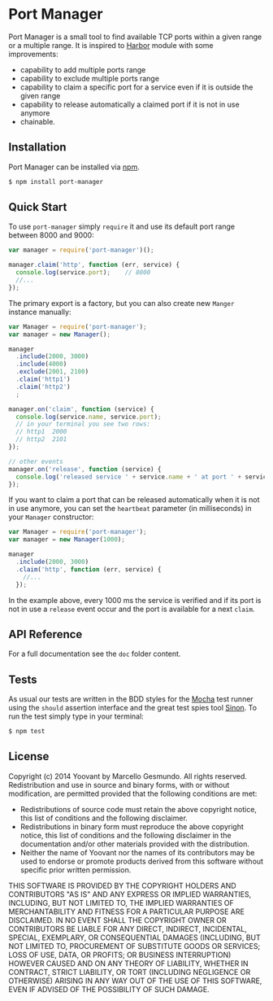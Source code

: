 # Port Manager

Port Manager is a small tool to find available TCP ports within a given range or a multiple range. It is inspired to [Harbor](https://www.npmjs.org/package/harbor) module with some improvements:

- capability to add multiple ports range
- capability to exclude multiple ports range
- capability to claim a specific port for a service even if it is outside the given range
- capability to release automatically a claimed port if it is not in use anymore
- chainable.

## Installation

Port Manager can be installed via [npm](http://npmjs.org).

```sh
$ npm install port-manager
```

## Quick Start

To use `port-manager` simply `require` it and use its default port range between 8000 and 9000:

```js
var manager = require('port-manager')();

manager.claim('http', function (err, service) {
  console.log(service.port);    // 8000
  //...
});
```

The primary export is a factory, but you can also create new `Manger` instance manually:

```js
var Manager = require('port-manager');
var manager = new Manager();

manager
  .include(2000, 3000)
  .include(4000)
  .exclude(2001, 2100)
  .claim('http1')
  .claim('http2')
  ;

manager.on('claim', function (service) {
  console.log(service.name, service.port);
  // in your terminal you see two rows:
  // http1  2000
  // http2  2101
});

// other events
manager.on('release', function (service) {
  console.log('released service ' + service.name + ' at port ' + service.port);
});
```

If you want to claim a port that can be released automatically when it is not in use anymore, you can set the `heartbeat` parameter (in milliseconds) in your `Manager` constructor:

```js
var Manager = require('port-manager');
var manager = new Manager(1000);

manager
  .include(2000, 3000)
  .claim('http', function (err, service) {
    //...
  });
```

In the example above, every 1000 ms the service is verified and if its port is not in use a `release` event occur and the port is available for a next `claim`.

## API Reference

For a full documentation see the `doc` folder content.

## Tests

As usual our tests are written in the BDD styles for the [Mocha](http://mochajs.org/) test runner using the `should` assertion interface and the great test spies tool [Sinon](http://sinonjs.org).
To run the test simply type in your terminal:

```bash
$ npm test
```

## License

Copyright (c) 2014 Yoovant by Marcello Gesmundo. All rights reserved.
Redistribution and use in source and binary forms, with or without
modification, are permitted provided that the following conditions are
met:

   * Redistributions of source code must retain the above copyright
     notice, this list of conditions and the following disclaimer.
   * Redistributions in binary form must reproduce the above
     copyright notice, this list of conditions and the following
     disclaimer in the documentation and/or other materials provided
     with the distribution.
   * Neither the name of Yoovant nor the names of its
     contributors may be used to endorse or promote products derived
     from this software without specific prior written permission.

THIS SOFTWARE IS PROVIDED BY THE COPYRIGHT HOLDERS AND CONTRIBUTORS
"AS IS" AND ANY EXPRESS OR IMPLIED WARRANTIES, INCLUDING, BUT NOT
LIMITED TO, THE IMPLIED WARRANTIES OF MERCHANTABILITY AND FITNESS FOR
A PARTICULAR PURPOSE ARE DISCLAIMED. IN NO EVENT SHALL THE COPYRIGHT
OWNER OR CONTRIBUTORS BE LIABLE FOR ANY DIRECT, INDIRECT, INCIDENTAL,
SPECIAL, EXEMPLARY, OR CONSEQUENTIAL DAMAGES (INCLUDING, BUT NOT
LIMITED TO, PROCUREMENT OF SUBSTITUTE GOODS OR SERVICES; LOSS OF USE,
DATA, OR PROFITS; OR BUSINESS INTERRUPTION) HOWEVER CAUSED AND ON ANY
THEORY OF LIABILITY, WHETHER IN CONTRACT, STRICT LIABILITY, OR TORT
(INCLUDING NEGLIGENCE OR OTHERWISE) ARISING IN ANY WAY OUT OF THE USE
OF THIS SOFTWARE, EVEN IF ADVISED OF THE POSSIBILITY OF SUCH DAMAGE.
